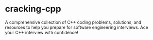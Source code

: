 # cracking-cpp
A comprehensive collection of C++ coding problems, solutions, and resources to help you prepare for software engineering interviews. Ace your C++ interview with confidence!
